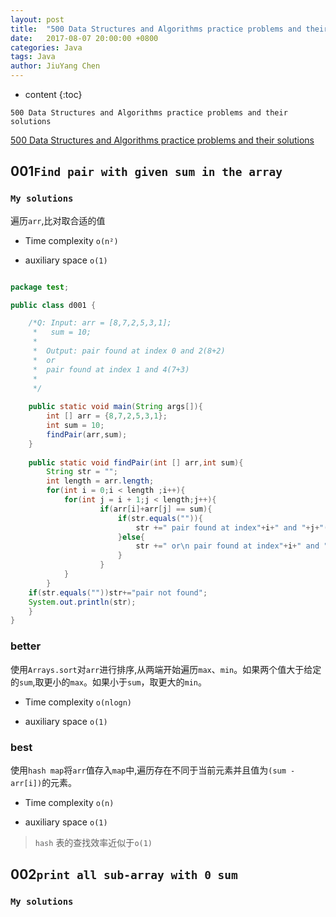 ```yaml
---
layout: post
title:  "500 Data Structures and Algorithms practice problems and their solutions"
date:   2017-08-07 20:00:00 +0800
categories: Java 
tags: Java
author: JiuYang Chen
---
```




* content
{:toc}





`500 Data Structures and Algorithms practice problems and their solutions`

[500 Data Structures and Algorithms practice problems and their solutions](https://techiedelight.quora.com/500-Data-Structures-and-Algorithms-practice-problems-and-their-solutions)

## 001`Find pair with given sum in the array`

### `My solutions`

遍历`arr`,比对取合适的值

* Time complexity `o(n²)`

* auxiliary space `o(1)`


```java

package test;

public class d001 {

    /*Q: Input: arr = [8,7,2,5,3,1]; 
     *   sum = 10;
     *
     *  Output: pair found at index 0 and 2(8+2)
     *  or
     *  pair found at index 1 and 4(7+3)    
     * 	
     */
	
	public static void main(String args[]){
		int [] arr = {8,7,2,5,3,1}; 
		int sum = 10;
		findPair(arr,sum);
	}
	
	public static void findPair(int [] arr,int sum){
		String str = "";
		int length = arr.length;
		for(int i = 0;i < length ;i++){
			for(int j = i + 1;j < length;j++){
					if(arr[i]+arr[j] == sum){
						if(str.equals("")){
							str +=" pair found at index"+i+" and "+j+"("+arr[i]+"+"+arr[j]+")\n";
						}else{
							str +=" or\n pair found at index"+i+" and "+j+"("+arr[i]+"+"+arr[j]+")\n";
						}
					}
			}
		}
	if(str.equals(""))str+="pair not found";
	System.out.println(str);	
	}
}


```

### better

使用`Arrays.sort`对`arr`进行排序,从两端开始遍历`max`、`min`。如果两个值大于给定的`sum`,取更小的`max`。如果小于`sum`，取更大的`min`。

* Time complexity `o(nlogn)`

* auxiliary space `o(1)`

### best

使用`hash map`将`arr`值存入`map`中,遍历存在不同于当前元素并且值为`(sum - arr[i])`的元素。



* Time complexity `o(n)`

* auxiliary space `o(1)`

> `hash` 表的查找效率近似于`o(1)`

## 002`print all sub-array with 0 sum`

### `My solutions`












